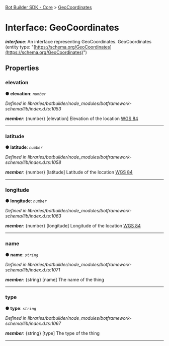 [Bot Builder SDK - Core](../README.md) > [GeoCoordinates](../interfaces/botbuilder.geocoordinates.md)



# Interface: GeoCoordinates

*__interface__*: An interface representing GeoCoordinates. GeoCoordinates (entity type: "[https://schema.org/GeoCoordinates](https://schema.org/GeoCoordinates)")



## Properties
<a id="elevation"></a>

###  elevation

**●  elevation**:  *`number`* 

*Defined in libraries/botbuilder/node_modules/botframework-schema/lib/index.d.ts:1053*


*__member__*: {number} [elevation] Elevation of the location [WGS 84](https://en.wikipedia.org/wiki/World_Geodetic_System)





___

<a id="latitude"></a>

###  latitude

**●  latitude**:  *`number`* 

*Defined in libraries/botbuilder/node_modules/botframework-schema/lib/index.d.ts:1058*


*__member__*: {number} [latitude] Latitude of the location [WGS 84](https://en.wikipedia.org/wiki/World_Geodetic_System)





___

<a id="longitude"></a>

###  longitude

**●  longitude**:  *`number`* 

*Defined in libraries/botbuilder/node_modules/botframework-schema/lib/index.d.ts:1063*


*__member__*: {number} [longitude] Longitude of the location [WGS 84](https://en.wikipedia.org/wiki/World_Geodetic_System)





___

<a id="name"></a>

###  name

**●  name**:  *`string`* 

*Defined in libraries/botbuilder/node_modules/botframework-schema/lib/index.d.ts:1071*


*__member__*: {string} [name] The name of the thing





___

<a id="type"></a>

###  type

**●  type**:  *`string`* 

*Defined in libraries/botbuilder/node_modules/botframework-schema/lib/index.d.ts:1067*


*__member__*: {string} [type] The type of the thing





___


